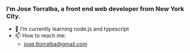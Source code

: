 ### I’m Jose Torralba, a front end web developer from New York City.
- 🌱 I’m currently learning node.js and typescript
- 📫 How to reach me:
  - jose.ttorralba@gmail.com
